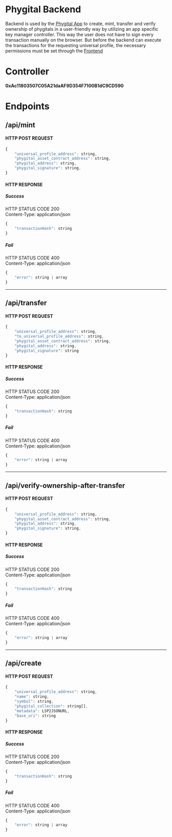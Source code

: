 # Phygital Backend

Backend is used by the [Phygital App](https://github.com/Tuszy/phygital-app) to create, mint, transfer and verify ownership of phygitals in a user-friendly way by utilizing an app specific key manager controller. This way the user does not have to sign every transaction manually on the browser. But before the backend can execute the transactions for the requesting universal profile, the necessary permissions must be set through the [Frontend](https://github.com/Tuszy/phygital-frontend)

# Controller

**0xAc11803507C05A21daAF9D354F7100B1dC9CD590**

# Endpoints

## /api/mint
#### HTTP POST REQUEST
```javascript
{ 
    "universal_profile_address": string,
    "phygital_asset_contract_address": string,
    "phygital_address": string,
    "phygital_signature": string,
}
```
#### HTTP RESPONSE
##### Success
HTTP STATUS CODE 200 <br>
Content-Type: application/json
```javascript
{ 
    "transactionHash": string
}
```
##### Fail 
HTTP STATUS CODE 400 <br>
Content-Type: application/json
```javascript
{ 
    "error": string | array
}
```

---
## /api/transfer
#### HTTP POST REQUEST
```javascript
{ 
    "universal_profile_address": string,
    "to_universal_profile_address": string,
    "phygital_asset_contract_address": string,
    "phygital_address": string,
    "phygital_signature": string
}
```
#### HTTP RESPONSE
##### Success
HTTP STATUS CODE 200 <br>
Content-Type: application/json
```javascript
{ 
    "transactionHash": string
}
```
##### Fail 
HTTP STATUS CODE 400 <br>
Content-Type: application/json
```javascript
{ 
    "error": string | array
}
```

---
## /api/verify-ownership-after-transfer
#### HTTP POST REQUEST
```javascript
{ 
    "universal_profile_address": string,
    "phygital_asset_contract_address": string,
    "phygital_address": string,
    "phygital_signature": string,
}
```
#### HTTP RESPONSE
##### Success
HTTP STATUS CODE 200 <br>
Content-Type: application/json
```javascript
{ 
    "transactionHash": string
}
```
##### Fail 
HTTP STATUS CODE 400 <br>
Content-Type: application/json
```javascript
{ 
    "error": string | array
}
```

---
## /api/create
#### HTTP POST REQUEST
```javascript
{ 
    "universal_profile_address": string,
    "name": string,
    "symbol": string,
    "phygital_collection": string[],
    "metadata": LSP2JSONURL,
    "base_uri": string
}
```
#### HTTP RESPONSE
##### Success
HTTP STATUS CODE 200 <br>
Content-Type: application/json
```javascript
{ 
    "transactionHash": string
}
```
##### Fail 
HTTP STATUS CODE 400 <br>
Content-Type: application/json
```javascript
{ 
    "error": string | array
}
```